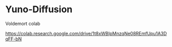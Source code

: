 # Yuno-Diffusion
Voldemort colab

https://colab.research.google.com/drive/1t8xWBIpMnzqNe08REmfUpu1A3DqFF-bN
